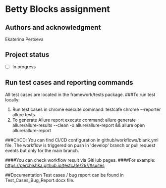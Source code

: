 
# Betty Blocks assignment 

## Authors and acknowledgment
Ekaterina Pertseva
## Project status

- [ ] In progress

## Run test cases and reporting commands
All test cases are located in the framework/tests package.
###To run test locally:
1. Run test cases in chrome execute command: testcafe chrome --reporter allure tests
2. To generate Allure report execute command: allure generate allure/allure-results --clean -o allure/allure-report && allure open allure/allure-report

###CI/CD:
You can find CI/CD configuration in github/workflows/blank.yml file.
The workflow is triggered on push in 'develop' branch or pull request events but only for the main branch.

####You can check workflow result via GitHub pages.
####For example: https://perchishka.github.io/testcafe/29//#suites

##Documentation
Test cases / bug report can be found in Test_Cases_Bug_Report.docx file.



